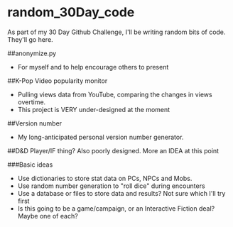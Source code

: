 random_30Day_code
=================

As part of my 30 Day Github Challenge, I'll be writing random bits of code. They'll go here.

##anonymize.py
-  For myself and to help encourage others to present

##K-Pop Video popularity monitor
-  Pulling views data from YouTube, comparing the changes in views overtime.
-  This project is VERY under-designed at the moment

##Version number
-  My long-anticipated personal version number generator.

##D&D Player/IF thing?
Also poorly designed. More an IDEA at this point

###Basic ideas
-  Use dictionaries to store stat data on PCs, NPCs and Mobs.
-  Use random number generation to "roll dice" during encounters
-  Use a database or files to store data and results? Not sure which I'll try first
-  Is this going to be a game/campaign, or an Interactive Fiction deal? Maybe one of each?
